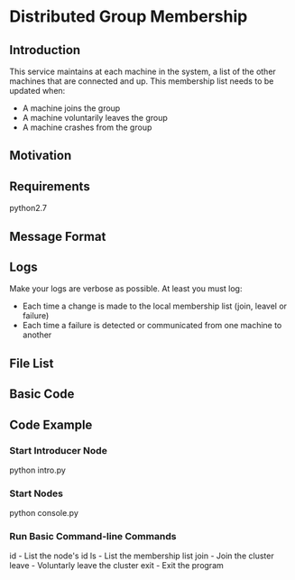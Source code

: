 # Distributed Group Membership

## Introduction

This service maintains at each machine in the system, a list of the other machines that are connected and up. This membership list needs to be updated when:
* A machine joins the group
* A machine voluntarily leaves the group
* A machine crashes from the group

## Motivation

## Requirements

python2.7

## Message Format

## Logs

Make your logs are verbose as possible. At least you must log:
* Each time a change is made to the local membership list (join, leavel or failure)
* Each time a failure is detected or communicated from one machine to another

## File List

## Basic Code

## Code Example

### Start Introducer Node

python intro.py

### Start Nodes

python console.py

### Run Basic Command-line Commands
id - List the node's id
ls - List the membership list
join - Join the cluster
leave - Voluntarly leave the cluster
exit - Exit the program
